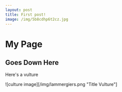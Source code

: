 ```yaml
---
layout: post
title: First post!
image: /img/5b8cdhp6t2cz.jpg
---
```


# My Page

## Goes Down Here

Here's a vulture

![culture image][/img/lammergiers.png "Title Vulture"]

